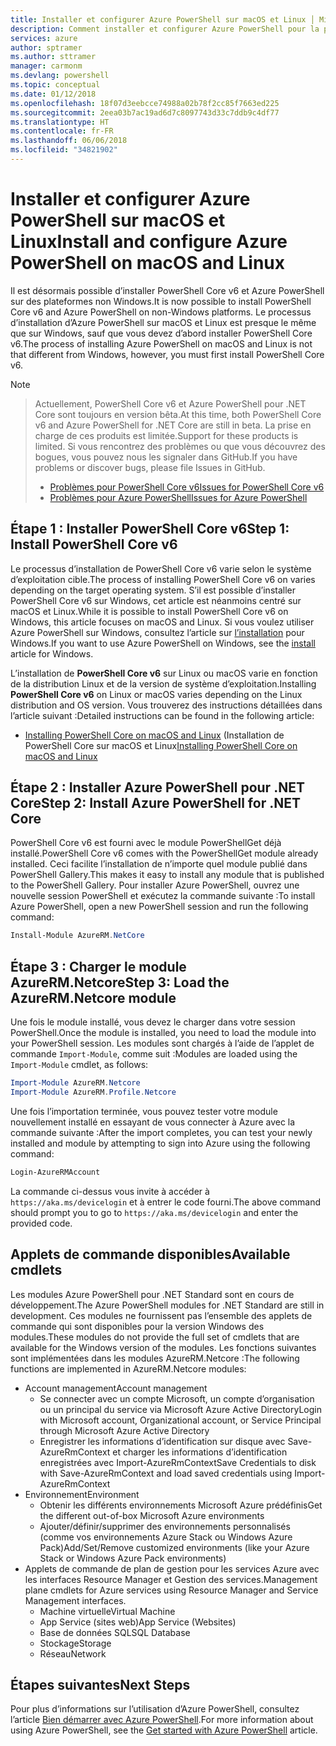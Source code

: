 ```yaml
---
title: Installer et configurer Azure PowerShell sur macOS et Linux │ Microsoft Docs
description: Comment installer et configurer Azure PowerShell pour la première utilisation sur macOS et Linux.
services: azure
author: sptramer
ms.author: sttramer
manager: carmonm
ms.devlang: powershell
ms.topic: conceptual
ms.date: 01/12/2018
ms.openlocfilehash: 18f07d3eebcce74988a02b78f2cc85f7663ed225
ms.sourcegitcommit: 2eea03b7ac19ad6d7c8097743d33c7ddb9c4df77
ms.translationtype: HT
ms.contentlocale: fr-FR
ms.lasthandoff: 06/06/2018
ms.locfileid: "34821902"
---
```

# <a name="install-and-configure-azure-powershell-on-macos-and-linux"></a><span data-ttu-id="7e008-103">Installer et configurer Azure PowerShell sur macOS et Linux</span><span class="sxs-lookup"><span data-stu-id="7e008-103">Install and configure Azure PowerShell on macOS and Linux</span></span>

<span data-ttu-id="7e008-104">Il est désormais possible d’installer PowerShell Core v6 et Azure PowerShell sur des plateformes non Windows.</span><span class="sxs-lookup"><span data-stu-id="7e008-104">It is now possible to install PowerShell Core v6 and Azure PowerShell on non-Windows platforms.</span></span>
<span data-ttu-id="7e008-105">Le processus d’installation d’Azure PowerShell sur macOS et Linux est presque le même que sur Windows, sauf que vous devez d’abord installer PowerShell Core v6.</span><span class="sxs-lookup"><span data-stu-id="7e008-105">The process of installing Azure PowerShell on macOS and Linux is not that different from Windows, however, you must first install PowerShell Core v6.</span></span>

> [!NOTE]

> <span data-ttu-id="7e008-106">Actuellement, PowerShell Core v6 et Azure PowerShell pour .NET Core sont toujours en version bêta.</span><span class="sxs-lookup"><span data-stu-id="7e008-106">At this time, both PowerShell Core v6 and Azure PowerShell for .NET Core are still in beta.</span></span>
> <span data-ttu-id="7e008-107">La prise en charge de ces produits est limitée.</span><span class="sxs-lookup"><span data-stu-id="7e008-107">Support for these products is limited.</span></span> <span data-ttu-id="7e008-108">Si vous rencontrez des problèmes ou que vous découvrez des bogues, vous pouvez nous les signaler dans GitHub.</span><span class="sxs-lookup"><span data-stu-id="7e008-108">If you have problems or discover bugs, please file Issues in GitHub.</span></span>
>
> * [<span data-ttu-id="7e008-109">Problèmes pour PowerShell Core v6</span><span class="sxs-lookup"><span data-stu-id="7e008-109">Issues for PowerShell Core v6</span></span>](https://github.com/PowerShell/PowerShell/issues)
> * [<span data-ttu-id="7e008-110">Problèmes pour Azure PowerShell</span><span class="sxs-lookup"><span data-stu-id="7e008-110">Issues for Azure PowerShell</span></span>](https://github.com/azure/azure-docs-powershell/issues)

## <a name="step-1-install-powershell-core-v6"></a><span data-ttu-id="7e008-111">Étape 1 : Installer PowerShell Core v6</span><span class="sxs-lookup"><span data-stu-id="7e008-111">Step 1: Install PowerShell Core v6</span></span>

<span data-ttu-id="7e008-112">Le processus d’installation de PowerShell Core v6 varie selon le système d’exploitation cible.</span><span class="sxs-lookup"><span data-stu-id="7e008-112">The process of installing PowerShell Core v6 on varies depending on the target operating system.</span></span>
<span data-ttu-id="7e008-113">S’il est possible d’installer PowerShell Core v6 sur Windows, cet article est néanmoins centré sur macOS et Linux.</span><span class="sxs-lookup"><span data-stu-id="7e008-113">While it is possible to install PowerShell Core v6 on Windows, this article focuses on macOS and Linux.</span></span> <span data-ttu-id="7e008-114">Si vous voulez utiliser Azure PowerShell sur Windows, consultez l’article sur [l’installation](./install-azurerm-ps.md) pour Windows.</span><span class="sxs-lookup"><span data-stu-id="7e008-114">If you want to use Azure PowerShell on Windows, see the [install](./install-azurerm-ps.md) article for Windows.</span></span>

<span data-ttu-id="7e008-115">L’installation de **PowerShell Core v6** sur Linux ou macOS varie en fonction de la distribution Linux et de la version de système d’exploitation.</span><span class="sxs-lookup"><span data-stu-id="7e008-115">Installing **PowerShell Core v6** on Linux or macOS varies depending on the Linux distribution and OS version.</span></span>
<span data-ttu-id="7e008-116">Vous trouverez des instructions détaillées dans l’article suivant :</span><span class="sxs-lookup"><span data-stu-id="7e008-116">Detailed instructions can be found in the following article:</span></span>

- <span data-ttu-id="7e008-117">[Installing PowerShell Core on macOS and Linux](/powershell/scripting/setup/installing-powershell-core-on-macos-and-linux) (Installation de PowerShell Core sur macOS et Linux</span><span class="sxs-lookup"><span data-stu-id="7e008-117">[Installing PowerShell Core on macOS and Linux](/powershell/scripting/setup/installing-powershell-core-on-macos-and-linux)</span></span>

## <a name="step-2-install-azure-powershell-for-net-core"></a><span data-ttu-id="7e008-118">Étape 2 : Installer Azure PowerShell pour .NET Core</span><span class="sxs-lookup"><span data-stu-id="7e008-118">Step 2: Install Azure PowerShell for .NET Core</span></span>

<span data-ttu-id="7e008-119">PowerShell Core v6 est fourni avec le module PowerShellGet déjà installé.</span><span class="sxs-lookup"><span data-stu-id="7e008-119">PowerShell Core v6 comes with the PowerShellGet module already installed.</span></span> <span data-ttu-id="7e008-120">Ceci facilite l’installation de n’importe quel module publié dans PowerShell Gallery.</span><span class="sxs-lookup"><span data-stu-id="7e008-120">This makes it easy to install any module that is published to the PowerShell Gallery.</span></span> <span data-ttu-id="7e008-121">Pour installer Azure PowerShell, ouvrez une nouvelle session PowerShell et exécutez la commande suivante :</span><span class="sxs-lookup"><span data-stu-id="7e008-121">To install Azure PowerShell, open a new PowerShell session and run the following command:</span></span>

```powershell
Install-Module AzureRM.NetCore
```

## <a name="step-3-load-the-azurermnetcore-module"></a><span data-ttu-id="7e008-122">Étape 3 : Charger le module AzureRM.Netcore</span><span class="sxs-lookup"><span data-stu-id="7e008-122">Step 3: Load the AzureRM.Netcore module</span></span>

<span data-ttu-id="7e008-123">Une fois le module installé, vous devez le charger dans votre session PowerShell.</span><span class="sxs-lookup"><span data-stu-id="7e008-123">Once the module is installed, you need to load the module into your PowerShell session.</span></span> <span data-ttu-id="7e008-124">Les modules sont chargés à l’aide de l’applet de commande `Import-Module`, comme suit :</span><span class="sxs-lookup"><span data-stu-id="7e008-124">Modules are loaded using the `Import-Module` cmdlet, as follows:</span></span>

```powershell
Import-Module AzureRM.Netcore
Import-Module AzureRM.Profile.Netcore
```

<span data-ttu-id="7e008-125">Une fois l’importation terminée, vous pouvez tester votre module nouvellement installé en essayant de vous connecter à Azure avec la commande suivante :</span><span class="sxs-lookup"><span data-stu-id="7e008-125">After the import completes, you can test your newly installed and module by attempting to sign into Azure using the following command:</span></span>

```powershell
Login-AzureRMAccount
```

<span data-ttu-id="7e008-126">La commande ci-dessus vous invite à accéder à `https://aka.ms/devicelogin` et à entrer le code fourni.</span><span class="sxs-lookup"><span data-stu-id="7e008-126">The above command should prompt you to go to `https://aka.ms/devicelogin` and enter the provided code.</span></span>

## <a name="available-cmdlets"></a><span data-ttu-id="7e008-127">Applets de commande disponibles</span><span class="sxs-lookup"><span data-stu-id="7e008-127">Available cmdlets</span></span>

<span data-ttu-id="7e008-128">Les modules Azure PowerShell pour .NET Standard sont en cours de développement.</span><span class="sxs-lookup"><span data-stu-id="7e008-128">The Azure PowerShell modules for .NET Standard are still in development.</span></span> <span data-ttu-id="7e008-129">Ces modules ne fournissent pas l’ensemble des applets de commande qui sont disponibles pour la version Windows des modules.</span><span class="sxs-lookup"><span data-stu-id="7e008-129">These modules do not provide the full set of cmdlets that are available for the Windows version of the modules.</span></span> <span data-ttu-id="7e008-130">Les fonctions suivantes sont implémentées dans les modules AzureRM.Netcore :</span><span class="sxs-lookup"><span data-stu-id="7e008-130">The following functions are implemented in AzureRM.Netcore modules:</span></span>

* <span data-ttu-id="7e008-131">Account management</span><span class="sxs-lookup"><span data-stu-id="7e008-131">Account management</span></span>
  - <span data-ttu-id="7e008-132">Se connecter avec un compte Microsoft, un compte d’organisation ou un principal du service via Microsoft Azure Active Directory</span><span class="sxs-lookup"><span data-stu-id="7e008-132">Login with Microsoft account, Organizational account, or Service Principal through Microsoft Azure Active Directory</span></span>
  - <span data-ttu-id="7e008-133">Enregistrer les informations d’identification sur disque avec Save-AzureRmContext et charger les informations d’identification enregistrées avec Import-AzureRmContext</span><span class="sxs-lookup"><span data-stu-id="7e008-133">Save Credentials to disk with Save-AzureRmContext and load saved credentials using Import-AzureRmContext</span></span>
* <span data-ttu-id="7e008-134">Environnement</span><span class="sxs-lookup"><span data-stu-id="7e008-134">Environment</span></span>
  - <span data-ttu-id="7e008-135">Obtenir les différents environnements Microsoft Azure prédéfinis</span><span class="sxs-lookup"><span data-stu-id="7e008-135">Get the different out-of-box Microsoft Azure environments</span></span>
  - <span data-ttu-id="7e008-136">Ajouter/définir/supprimer des environnements personnalisés (comme vos environnements Azure Stack ou Windows Azure Pack)</span><span class="sxs-lookup"><span data-stu-id="7e008-136">Add/Set/Remove customized environments (like your Azure Stack or Windows Azure Pack environments)</span></span>
* <span data-ttu-id="7e008-137">Applets de commande de plan de gestion pour les services Azure avec les interfaces Resource Manager et Gestion des services.</span><span class="sxs-lookup"><span data-stu-id="7e008-137">Management plane cmdlets for Azure services using Resource Manager and Service Management interfaces.</span></span>
  - <span data-ttu-id="7e008-138">Machine virtuelle</span><span class="sxs-lookup"><span data-stu-id="7e008-138">Virtual Machine</span></span>
  - <span data-ttu-id="7e008-139">App Service (sites web)</span><span class="sxs-lookup"><span data-stu-id="7e008-139">App Service (Websites)</span></span>
  - <span data-ttu-id="7e008-140">Base de données SQL</span><span class="sxs-lookup"><span data-stu-id="7e008-140">SQL Database</span></span>
  - <span data-ttu-id="7e008-141">Stockage</span><span class="sxs-lookup"><span data-stu-id="7e008-141">Storage</span></span>
  - <span data-ttu-id="7e008-142">Réseau</span><span class="sxs-lookup"><span data-stu-id="7e008-142">Network</span></span>

## <a name="next-steps"></a><span data-ttu-id="7e008-143">Étapes suivantes</span><span class="sxs-lookup"><span data-stu-id="7e008-143">Next Steps</span></span>

<span data-ttu-id="7e008-144">Pour plus d’informations sur l’utilisation d’Azure PowerShell, consultez l’article [Bien démarrer avec Azure PowerShell](get-started-azureps.md).</span><span class="sxs-lookup"><span data-stu-id="7e008-144">For more information about using Azure PowerShell, see the [Get started with Azure PowerShell](get-started-azureps.md) article.</span></span>

